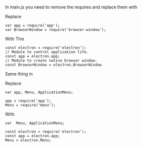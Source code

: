 In main.js you need to remove the requires and replace them with

Replace

    var app = require('app');
    var BrowserWindow = require('browser-window');


With This

	const electron = require('electron');
    // Module to control application life.
    const app = electron.app;
    // Module to create native browser window.
    const BrowserWindow = electron.BrowserWindow

Same thing in 

Replace 

    var app, Menu, ApplicationMenu;
    
    app = require('app');
    Menu = require('menu');

With
    
    var  Menu, ApplicationMenu;
    
    const electron = require('electron');
    const app = electron.app;
    Menu = electron.Menu;
